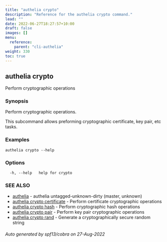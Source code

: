 ```yaml
---
title: "authelia crypto"
description: "Reference for the authelia crypto command."
lead: ""
date: 2022-06-27T18:27:57+10:00
draft: false
images: []
menu:
  reference:
    parent: "cli-authelia"
weight: 330
toc: true
---
```


## authelia crypto

Perform cryptographic operations

### Synopsis

Perform cryptographic operations.

This subcommand allows preforming cryptographic certificate, key pair, etc tasks.

### Examples

```
authelia crypto --help
```

### Options

```
  -h, --help   help for crypto
```

### SEE ALSO

* [authelia](authelia.md)	 - authelia untagged-unknown-dirty (master, unknown)
* [authelia crypto certificate](authelia_crypto_certificate.md)	 - Perform certificate cryptographic operations
* [authelia crypto hash](authelia_crypto_hash.md)	 - Perform cryptographic hash operations
* [authelia crypto pair](authelia_crypto_pair.md)	 - Perform key pair cryptographic operations
* [authelia crypto rand](authelia_crypto_rand.md)	 - Generate a cryptographically secure random string

###### Auto generated by spf13/cobra on 27-Aug-2022
